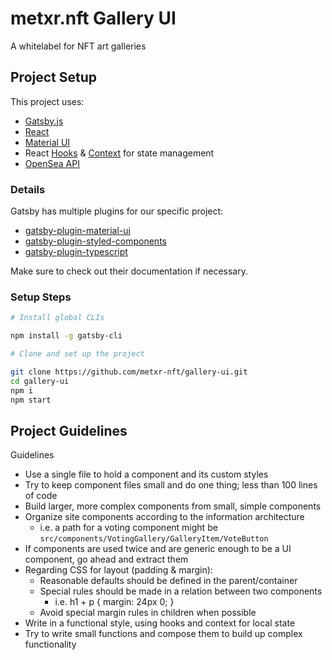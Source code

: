 # metxr.nft Gallery UI

A whitelabel for NFT art galleries

## Project Setup

This project uses:

- [Gatsby.js](https://www.gatsbyjs.com)
- [React](https://reactjs.org)
- [Material UI](https://material-ui.com)
- React [Hooks](https://reactjs.org/docs/hooks-reference.html) & [Context](https://reactjs.org/docs/context.html) for state management
- [OpenSea API](https://docs.opensea.io)

### Details

Gatsby has multiple plugins for our specific project:
- [gatsby-plugin-material-ui](https://www.gatsbyjs.com/plugins/gatsby-plugin-material-ui)
- [gatsby-plugin-styled-components](https://www.gatsbyjs.com/plugins/gatsby-plugin-styled-components)
- [gatsby-plugin-typescript](https://www.gatsbyjs.com/plugins/gatsby-plugin-typescript)

Make sure to check out their documentation if necessary.

### Setup Steps

```bash
# Install global CLIs

npm install -g gatsby-cli

# Clone and set up the project

git clone https://github.com/metxr-nft/gallery-ui.git
cd gallery-ui
npm i
npm start
```

## Project Guidelines

Guidelines

- Use a single file to hold a component and its custom styles
- Try to keep component files small and do one thing; less than 100 lines of code
- Build larger, more complex components from small, simple components
- Organize site components according to the information architecture
  - i.e. a path for a voting component might be `src/components/VotingGallery/GalleryItem/VoteButton`
- If components are used twice and are generic enough to be a UI component, go ahead and extract them
- Regarding CSS for layout (padding & margin):
  - Reasonable defaults should be defined in the parent/container
  - Special rules should be made in a relation between two components
    - i.e. h1 + p { margin: 24px 0; }
  - Avoid special margin rules in children when possible
- Write in a functional style, using hooks and context for local state
- Try to write small functions and compose them to build up complex functionality
